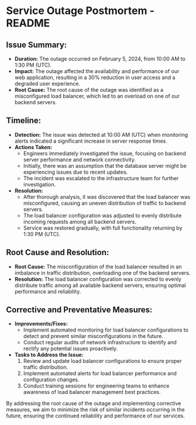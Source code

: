 # Service Outage Postmortem - README

## Issue Summary:
- **Duration:** The outage occurred on February 5, 2024, from 10:00 AM to 1:30 PM (UTC).
- **Impact:** The outage affected the availability and performance of our web application, resulting in a 30% reduction in user access and a degraded user experience.
- **Root Cause:** The root cause of the outage was identified as a misconfigured load balancer, which led to an overload on one of our backend servers.

## Timeline:
- **Detection:** The issue was detected at 10:00 AM (UTC) when monitoring alerts indicated a significant increase in server response times.
- **Actions Taken:**
  - Engineers immediately investigated the issue, focusing on backend server performance and network connectivity.
  - Initially, there was an assumption that the database server might be experiencing issues due to recent updates.
  - The incident was escalated to the infrastructure team for further investigation.
- **Resolution:** 
  - After thorough analysis, it was discovered that the load balancer was misconfigured, causing an uneven distribution of traffic to backend servers.
  - The load balancer configuration was adjusted to evenly distribute incoming requests among all backend servers.
  - Service was restored gradually, with full functionality returning by 1:30 PM (UTC).

## Root Cause and Resolution:
- **Root Cause:** The misconfiguration of the load balancer resulted in an imbalance in traffic distribution, overloading one of the backend servers.
- **Resolution:** The load balancer configuration was corrected to evenly distribute traffic among all available backend servers, ensuring optimal performance and reliability.

## Corrective and Preventative Measures:
- **Improvements/Fixes:**
  - Implement automated monitoring for load balancer configurations to detect and prevent similar misconfigurations in the future.
  - Conduct regular audits of network infrastructure to identify and rectify any potential issues proactively.
- **Tasks to Address the Issue:**
  1. Review and update load balancer configurations to ensure proper traffic distribution.
  2. Implement automated alerts for load balancer performance and configuration changes.
  3. Conduct training sessions for engineering teams to enhance awareness of load balancer management best practices.

By addressing the root cause of the outage and implementing corrective measures, we aim to minimize the risk of similar incidents occurring in the future, ensuring the continued reliability and performance of our services.
